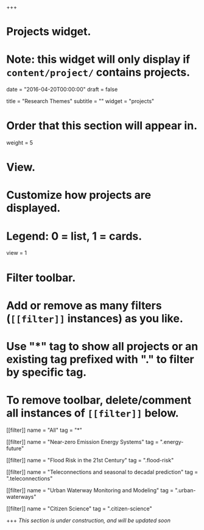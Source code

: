 +++
# Projects widget.
# Note: this widget will only display if `content/project/` contains projects.

date = "2016-04-20T00:00:00"
draft = false

title = "Research Themes"
subtitle = ""
widget = "projects"

# Order that this section will appear in.
weight = 5

# View.
# Customize how projects are displayed.
# Legend: 0 = list, 1 = cards.
view = 1

# Filter toolbar.
# Add or remove as many filters (`[[filter]]` instances) as you like.
# Use "*" tag to show all projects or an existing tag prefixed with "." to filter by specific tag.
# To remove toolbar, delete/comment all instances of `[[filter]]` below.
[[filter]]
  name = "All"
  tag = "*"

[[filter]]
  name = "Near-zero Emission Energy Systems"
  tag = ".energy-future"

[[filter]]
  name = "Flood Risk in the 21st Century"
  tag = ".flood-risk"

[[filter]]
  name = "Teleconnections and seasonal to decadal prediction"
  tag = ".teleconnections"

[[filter]]
  name = "Urban Waterway Monitoring and Modeling"
  tag = ".urban-waterways"
  
[[filter]]
  name = "Citizen Science"
  tag = ".citizen-science"

+++
*This section is under construction, and will be updated soon*
